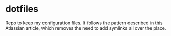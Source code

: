 # dotfiles
Repo to keep my configuration files. It follows the pattern described in [this](https://www.atlassian.com/git/tutorials/dotfiles) Atlassian article, which removes the need to add symlinks all over the place.
